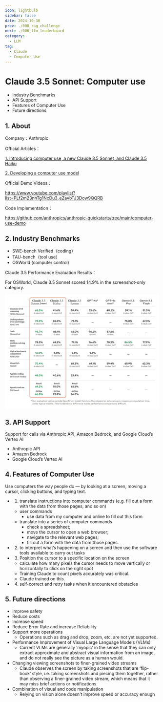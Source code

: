 ```yaml
---
icon: lightbulb
sidebar: false
date: 2024-10-30
prev: ./008_rag_challenge
next: ./006_llm_leaderboard
category:
  - LLM
tag:
  - Claude
  - Computer Use
---
```

# Claude 3.5 Sonnet: Computer use
  - Industry Benchmarks 
  - API Support
  - Features of Computer Use
  - Future directions 
<!-- more -->

## 1. About
Company：Anthropic

Official Articles：

[1. Introducing computer use, a new Claude 3.5 Sonnet, and Claude 3.5 Haiku](https://www.anthropic.com/news/3-5-models-and-computer-use)

[2. Developing a computer use model](https://www.anthropic.com/news/developing-computer-use)

Official Demo Videos：

https://www.youtube.com/playlist?list=PLf2m23nhTg1NcDu3_eZavbTJ3Dow9QQRB

Code Implementation：

https://github.com/anthropics/anthropic-quickstarts/tree/main/computer-use-demo

## 2. Industry Benchmarks
-  SWE-bench Verified（coding）
-  TAU-bench（tool use）
-  OSWorld (computer control)
  
Claude 3.5 Performance Evaluation Results：

For OSWorld, Claude 3.5 Sonnet scored 14.9% in the screenshot-only category.

![Claude3.5 Performance Evaluation Results](../../assets/007_claude_evaluation.png)

## 3. API Support
Support for calls via Anthropic API, Amazon Bedrock, and Google Cloud’s Vertex AI

- Anthropic API
- Amazon Bedrock
- Google Cloud’s Vertex AI

## 4. Features of Computer Use 
Use computers the way people do — by looking at a screen, moving a cursor, clicking buttons, and typing text.

- 1. translate instructions into computer commands (e.g.    fill out a form with the data from those pages; and so on)
  -  user commands
     -  use data from my computer and online to fill out this form
  -  translate into a series of computer commands
     -  check a spreadsheet;
     -  move the cursor to open a web browser;
     -  navigate to the relevant web pages;
     -  fill out a form with the data from those pages.
- 2. to interpret what’s happening on a screen and then use the software tools available to carry out tasks
- 3. Position the cursor to a specific location on the screen
  - calculate how many pixels the cursor needs to move vertically or horizontally to click on the right spot
  - Training Claude to count pixels accurately was critical. 
  - Claude trained on this.
- 4. self-correct and retry tasks when it encountered obstacles
 
## 5. Future directions
- Improve safety
- Reduce costs
- Increase speed
- Reduce Error Rate and increase Reliability
- Support more operations
  - Operations such as drag and drop, zoom, etc. are not yet supported.
- Performance Improvement of Visual Large Language Models (VLMs)
  - Current VLMs are generally ‘myopic’ in the sense that they can only extract approximate and abstract visual information from an image, and do not really see the picture as a human would.
- Changing viewing screenshots to finer-grained video streams
  - Claude observes the screen by taking screenshots that are ‘flip-book’ style, i.e. taking screenshots and piecing them together, rather than observing a finer-grained video stream, which means that it may miss brief actions or notifications.
- Combination of visual and code manipulation
  - Relying on vision alone doesn't improve speed or accuracy enough


